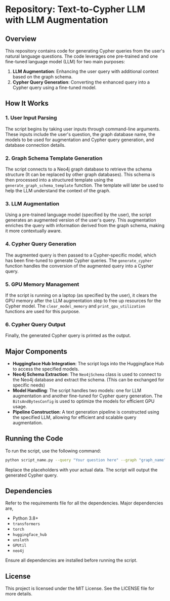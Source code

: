 # Repository: Text-to-Cypher LLM with LLM Augmentation

## Overview

This repository contains code for generating Cypher queries from the user's natural language questions. The code leverages one pre-trained and one fine-tuned language model (LLM) for two main purposes:
1. **LLM Augmentation**: Enhancing the user query with additional context based on the graph schema.
2. **Cypher Query Generation**: Converting the enhanced query into a Cypher query using a fine-tuned model.

## How It Works

### 1. User Input Parsing
The script begins by taking user inputs through command-line arguments. These inputs include the user's question, the graph database name, the models to be used for augmentation and Cypher query generation, and database connection details.

### 2. Graph Schema Template Generation
The script connects to a Neo4j graph database to retrieve the schema structure (It can be replaced by other graph databases). This schema is then processed into a structured template using the `generate_graph_schema_template` function. The template will later be used to help the LLM understand the context of the graph. 

### 3. LLM Augmentation
Using a pre-trained language model (specified by the user), the script generates an augmented version of the user's query. This augmentation enriches the query with information derived from the graph schema, making it more contextually aware. 

### 4. Cypher Query Generation
The augmented query is then passed to a Cypher-specific model, which has been fine-tuned to generate Cypher queries. The `generate_cypher` function handles the conversion of the augmented query into a Cypher query.

### 5. GPU Memory Management
If the script is running on a laptop (as specified by the user), it clears the GPU memory after the LLM augmentation step to free up resources for the Cypher model. The `clear_model_memory` and `print_gpu_utilization` functions are used for this purpose.

### 6. Cypher Query Output
Finally, the generated Cypher query is printed as the output.

## Major Components

- **Huggingface Hub Integration**: The script logs into the Huggingface Hub to access the specified models.
- **Neo4j Schema Extraction**: The `Neo4jSchema` class is used to connect to the Neo4j database and extract the schema. (This can be exchanged for specific needs)
- **Model Handling**: The script handles two models: one for LLM augmentation and another fine-tuned for Cypher query generation. The `BitsAndBytesConfig` is used to optimize the models for efficient GPU usage.
- **Pipeline Construction**: A text generation pipeline is constructed using the specified LLM, allowing for efficient and scalable query augmentation.

## Running the Code

To run the script, use the following command:

```bash
python script_name.py --query "Your question here" --graph "graph_name" --augmentModel "model_name" --cypherModel "model_name" --graphURL "neo4j://your-graph-url" --graphUser "username" --graphPWD "password" --running_on_laptop True/False
```

Replace the placeholders with your actual data. The script will output the generated Cypher query.

## Dependencies
Refer to the requirements file for all the dependencies. Major dependencies are,

- Python 3.8+
- `transformers`
- `torch`
- `huggingface_hub`
- `unsloth`
- `GPUtil`
- `neo4j`

Ensure all dependencies are installed before running the script.

## License

This project is licensed under the MIT License. See the LICENSE file for more details.
